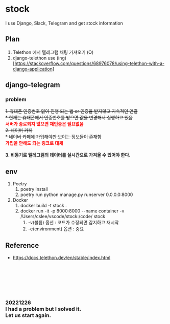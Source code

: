 # stock
I use Django, Slack, Telegram and get stock information

## Plan
1. Telethon 에서 텔레그램 채팅 가져오기 (O)
2. django-telethon use (ing)[https://stackoverflow.com/questions/68976078/using-telethon-with-a-django-application]

## django-telegram
### problem
~~1. 휴대폰 인증번호 없이 진행 되는 법 or 인증을 받지않고 지속적인 연결~~<br>
   ~~* 현재는 휴대폰에서 인증번호를 받으면 값을 변경해서 실행하고 있음~~<br>
**<span style="color:red;">서버가 종료되지 않으면 재인증은 필요없음**<br>
~~2. 네이버 카페~~<br>
   ~~* 네이버 카페에 가입해야만 보이는 정보들이 존재함~~<br>
**<span style="color:red;">가입을 안해도 되는 링크로 대체**<br>
<br>
**3. 비동기로 텔레그램의 데이터를 실시간으로 가져올 수 있어야 한다.**
## env
1. Poetry
   1. poetry install
   2. poetry run python manage.py runserver 0.0.0.0:8000
2. Docker
   1. docker build -t stock .
   2. docker run -it -p 8000:8000 --name container -v /Users/cslee/vscode/stock:/code/ stock
      1. -v(볼륨) 옵션 : 코드가 수정되면 감지하고 재시작
      2. -e(environment) 옵션 : 중요

## Reference
- https://docs.telethon.dev/en/stable/index.html

<br>
<br>
<br>
<br>
<br>
<h3>20221226<br>
I had a problem but I solved it.<br>
Let us start again.
</h3>